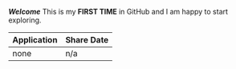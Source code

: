 __*Welcome*__
This is my **FIRST TIME** in GitHub and I am happy to start exploring.

**Application**  | Share Date
------------ | -------------
none         | n/a
